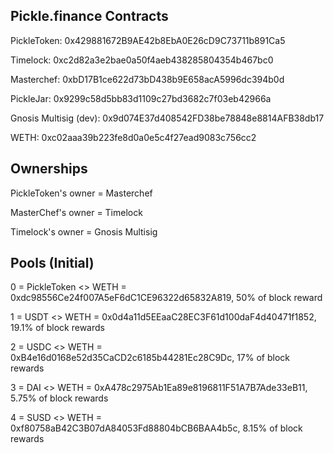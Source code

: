 ## Pickle.finance Contracts

PickleToken: 0x429881672B9AE42b8EbA0E26cD9C73711b891Ca5

Timelock: 0xc2d82a3e2bae0a50f4aeb438285804354b467bc0

Masterchef: 0xbD17B1ce622d73bD438b9E658acA5996dc394b0d

PickleJar: 0x9299c58d5bb83d1109c27bd3682c7f03eb42966a

Gnosis Multisig (dev): 0x9d074E37d408542FD38be78848e8814AFB38db17

WETH: 0xc02aaa39b223fe8d0a0e5c4f27ead9083c756cc2

## Ownerships

PickleToken's owner = Masterchef

MasterChef's owner = Timelock

Timelock's owner = Gnosis Multisig

## Pools (Initial)

0 = PickleToken <> WETH = 0xdc98556Ce24f007A5eF6dC1CE96322d65832A819, 50% of block reward

1 = USDT <> WETH = 0x0d4a11d5EEaaC28EC3F61d100daF4d40471f1852, 19.1% of block rewards

2 = USDC <> WETH = 0xB4e16d0168e52d35CaCD2c6185b44281Ec28C9Dc, 17% of block rewards

3 = DAI <> WETH = 0xA478c2975Ab1Ea89e8196811F51A7B7Ade33eB11, 5.75% of block rewards

4 = SUSD <> WETH = 0xf80758aB42C3B07dA84053Fd88804bCB6BAA4b5c, 8.15% of block rewards
